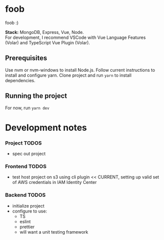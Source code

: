 # foob
foob :)  
  
**Stack:** MongoDB, Express, Vue, Node.  
For development, I recommend VSCode with Vue Language Features (Volar) and TypeScript Vue Plugin (Volar).  
  
## Prerequisites
Use nvm or nvm-windows to install Node.js. Follow current instructions to install and configure yarn. Clone project and run `yarn` to install dependencies.  
  
## Running the project
For now, run `yarn dev`  
  
# Development notes
### Project TODOS
* spec out project
  
### Frontend TODOS
* test host project on s3 using cli plugin << CURRENT, setting up valid set of AWS credentials in IAM Identity Center

### Backend TODOS
* initialize project
* configure to use:
  * TS
  * eslint
  * prettier
  * will want a unit testing framework